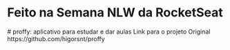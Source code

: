 <h1>Feito na Semana NLW da RocketSeat</h1> 
# proffy: aplicativo para estudar e dar aulas
Link para o projeto Original
https://github.com/higorsnt/proffy
